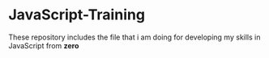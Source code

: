 # JavaScript-Training

These repository includes the file that i am doing for developing my skills in JavaScript from <b>zero</b>
